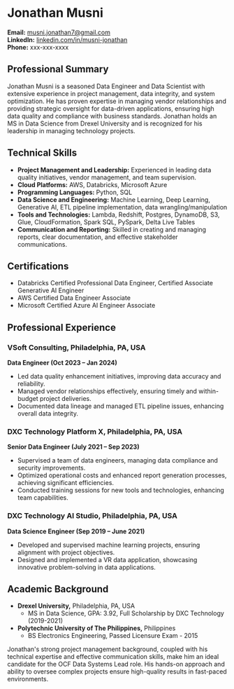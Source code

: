 # Jonathan Musni

**Email:** musni.jonathan7@gmail.com  
**LinkedIn:** [linkedin.com/in/musni-jonathan](https://www.linkedin.com/in/musni-jonathan/)  
**Phone:** xxx-xxx-xxxx

## Professional Summary
Jonathan Musni is a seasoned Data Engineer and Data Scientist with extensive experience in project management, data integrity, and system optimization. He has proven expertise in managing vendor relationships and providing strategic oversight for data-driven applications, ensuring high data quality and compliance with business standards. Jonathan holds an MS in Data Science from Drexel University and is recognized for his leadership in managing technology projects.

## Technical Skills
- **Project Management and Leadership:** Experienced in leading data quality initiatives, vendor management, and team supervision.
- **Cloud Platforms:** AWS, Databricks, Microsoft Azure
- **Programming Languages:** Python, SQL
- **Data Science and Engineering:** Machine Learning, Deep Learning, Generative AI, ETL pipeline implementation, data wrangling/manipulation
- **Tools and Technologies:** Lambda, Redshift, Postgres, DynamoDB, S3, Glue, CloudFormation, Spark SQL, PySpark, Delta Live Tables
- **Communication and Reporting:** Skilled in creating and managing reports, clear documentation, and effective stakeholder communications.

## Certifications
- Databricks Certified Professional Data Engineer, Certified Associate Generative AI Engineer
- AWS Certified Data Engineer Associate
- Microsoft Certified Azure AI Engineer Associate

## Professional Experience
### VSoft Consulting, Philadelphia, PA, USA
**Data Engineer (Oct 2023 – Jan 2024)**
- Led data quality enhancement initiatives, improving data accuracy and reliability.
- Managed vendor relationships effectively, ensuring timely and within-budget project deliveries.
- Documented data lineage and managed ETL pipeline issues, enhancing overall data integrity.

### DXC Technology Platform X, Philadelphia, PA, USA
**Senior Data Engineer (July 2021 – Sep 2023)**
- Supervised a team of data engineers, managing data compliance and security improvements.
- Optimized operational costs and enhanced report generation processes, achieving significant efficiencies.
- Conducted training sessions for new tools and technologies, enhancing team capabilities.

### DXC Technology AI Studio, Philadelphia, PA, USA
**Data Science Engineer (Sep 2019 – June 2021)**
- Developed and supervised machine learning projects, ensuring alignment with project objectives.
- Designed and implemented a VR data application, showcasing innovative problem-solving in data applications.

## Academic Background
- **Drexel University,** Philadelphia, PA, USA
  - MS in Data Science, GPA: 3.92, Full Scholarship by DXC Technology (2019-2021)
- **Polytechnic University of The Philippines,** Philippines
  - BS Electronics Engineering, Passed Licensure Exam - 2015

Jonathan's strong project management background, coupled with his technical expertise and effective communication skills, make him an ideal candidate for the OCF Data Systems Lead role. His hands-on approach and ability to oversee complex projects ensure high-quality results in fast-paced environments.